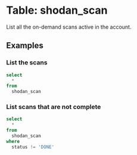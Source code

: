 # Table: shodan_scan

List all the on-demand scans active in the account.

## Examples

### List the scans

```sql
select
  *
from
  shodan_scan
```

### List scans that are not complete

```sql
select
  *
from
  shodan_scan
where
  status != 'DONE'
```
